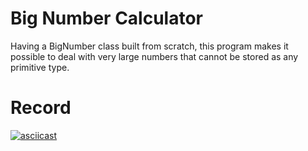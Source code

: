 # Big Number Calculator
 Having a BigNumber class built from scratch, this program makes it possible to deal with very large numbers that cannot be stored as any primitive type.  

# Record
 [![asciicast](https://asciinema.org/a/AO2oPaijwRn2iPv0MUUk7PhsO.svg)](https://asciinema.org/a/AO2oPaijwRn2iPv0MUUk7PhsO)